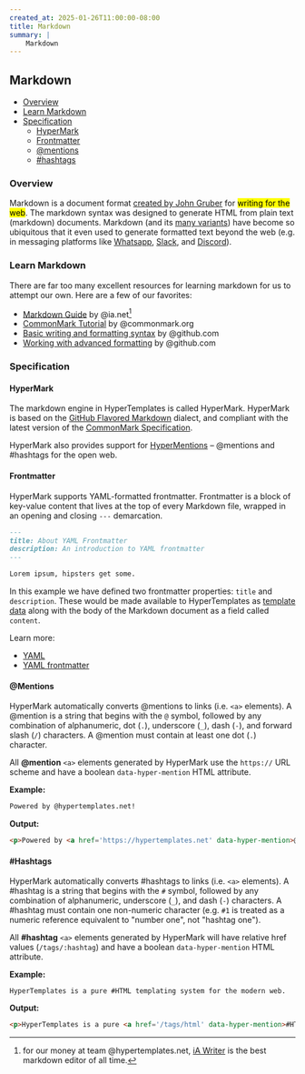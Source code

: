 ```yaml
---
created_at: 2025-01-26T11:00:00-08:00
title: Markdown
summary: |
    Markdown
---
```


## Markdown

* [Overview](#overview)
* [Learn Markdown](#learn-markdown)
* [Specification](#specification)
  * [HyperMark](#hypermark)
  * [Frontmatter](#frontmatter)
  * [\@mentions](#mentions)
  * [\#hashtags](#hashtags)

### Overview

Markdown is a document format [created by John Gruber] for <mark>writing for the web</mark>.
The markdown syntax was designed to generate HTML from plain text (markdown) documents.
Markdown (and its [many variants]) have become so ubiquitous that it even used to generate formatted text beyond the web (e.g. in messaging platforms like [Whatsapp], [Slack], and [Discord]).

### Learn Markdown

There are far too many excellent resources for learning markdown for us to attempt our own.
Here are a few of our favorites:

* [Markdown Guide](https://ia.net/writer/support/basics/markdown-guide) by @ia.net[^1]
* [CommonMark Tutorial](https://commonmark.org/help/tutorial/) by @commonmark.org
* [Basic writing and formatting syntax](https://docs.github.com/en/get-started/writing-on-github/getting-started-with-writing-and-formatting-on-github/basic-writing-and-formatting-syntax) by @github.com
* [Working with advanced formatting](https://docs.github.com/en/get-started/writing-on-github/working-with-advanced-formatting) by @github.com

### Specification

#### HyperMark

The markdown engine in HyperTemplates is called HyperMark.
HyperMark is based on the [GitHub Flavored Markdown] dialect, and compliant with the latest version of the [CommonMark Specification].

HyperMark also provides support for [HyperMentions] – \@mentions and \#hashtags for the open web.

#### Frontmatter

HyperMark supports YAML-formatted frontmatter.
Frontmatter is a block of key-value content that lives at the top of every Markdown file, wrapped in an opening and closing `---` demarcation.

```markdown
---
title: About YAML Frontmatter
description: An introduction to YAML frontmatter
---

Lorem ipsum, hipsters get some.
```

In this example we have defined two frontmatter properties: `title` and `description`.
These would be made available to HyperTemplates as [template data] along with the body of the Markdown document as a field called `content`.

Learn more:

* [YAML]
* [YAML frontmatter]

#### \@Mentions

HyperMark automatically converts \@mentions to links (i.e. `<a>` elements).
A \@mention is a string that begins with the `@` symbol, followed by any combination of alphanumeric, dot (`.`), underscore (`_`), dash (`-`), and forward slash (`/`) characters.
A \@mention must contain at least one dot (`.`) character.

All **\@mention** `<a>` elements generated by HyperMark use the `https://` URL scheme and have a boolean `data-hyper-mention` HTML attribute.

**Example:**

<code-snippet ht-element filename='index.md'>

```markdown
Powered by @hypertemplates.net!
```

</code-snippet>

**Output:**

```html
<p>Powered by <a href='https://hypertemplates.net' data-hyper-mention>@hypertemplates.net</a>!</p>
```

#### \#Hashtags

HyperMark automatically converts \#hashtags to links (i.e. `<a>` elements).
A \#hashtag is a string that begins with the `#` symbol, followed by any combination of alphanumeric, underscore (`_`), and dash (`-`) characters.
A \#hashtag must contain one non-numeric character (e.g. `#1` is treated as a numeric reference equivalent to "number one", not "hashtag one").

All **\#hashtag** `<a>` elements generated by HyperMark will have relative href values (`/tags/:hashtag`) and have a boolean `data-hyper-mention` HTML attribute.

**Example:**

<code-snippet ht-element filename='index.md'>

```plaintext
HyperTemplates is a pure #HTML templating system for the modern web.
```

</code-snippet>

**Output:**

```html
<p>HyperTemplates is a pure <a href='/tags/html' data-hyper-mention>#HTML</a> templating system for the modern web.</p>
```


<!-- Links -->
[Created by John Gruber]: https://daringfireball.net/projects/markdown/syntax
[many variants]: https://en.wikipedia.org/wiki/Markdown
[Whatsapp]: https://faq.whatsapp.com/539178204879377/?cms_platform=iphone
[Slack]: https://slack.com/help/articles/202288908-Format-your-messages
[Discord]: https://support.discord.com/hc/en-us/articles/210298617-Markdown-Text-101-Chat-Formatting-Bold-Italic-Underline
[GitHub Flavored Markdown]: https://github.github.com/gfm/
[CommonMark Specification]: https://spec.commonmark.org
[iA Writer]: https://ia.net/writer
[HyperMentions]: #
[hypertext]: https://en.wikipedia.org/wiki/Hypertext
[template data]: /docs/reference/core/data/
[YAML]: https://yaml.org
[YAML Frontmatter]: https://docs.github.com/en/contributing/writing-for-github-docs/using-yaml-frontmatter

<!-- Footnotes -->
[^1]: for our money at team @hypertemplates.net, [iA Writer] is the best markdown editor of all time.
